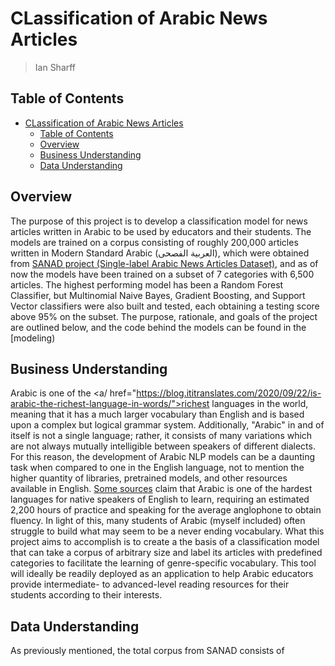 # CLassification of Arabic News Articles
> Ian Sharff

## Table of Contents
- [CLassification of Arabic News Articles](#classification-of-arabic-news-articles)
  - [Table of Contents](#table-of-contents)
  - [Overview](#overview)
  - [Business Understanding](#business-understanding)
  - [Data Understanding](#data-understanding)
  
## Overview
The purpose of this project is to develop a classification model for news articles written in Arabic to be used by educators and their students. The models are trained on a corpus consisting of roughly 200,000 articles written in Modern Standard Arabic (العربية الفصحى), which were obtained from <a href="https://www.sciencedirect.com/science/article/pii/S2352340919304305?via%3Dihub">SANAD project (Single-label Arabic News Articles Dataset)</a>, and as of now the models have been trained on a subset of 7 categories with 6,500 articles. The highest performing model has been a Random Forest Classifier, but Multinomial Naive Bayes, Gradient Boosting, and Support Vector classifiers were also built and tested, each obtaining a testing score above 95% on the subset. The purpose, rationale, and goals of the project are outlined below, and the code behind the models can be found in the [modeling)

## Business Understanding
Arabic is one of the <a/ href="https://blog.ititranslates.com/2020/09/22/is-arabic-the-richest-language-in-words/">richest languages in the world</a>, meaning that it has a much larger vocabulary than English and is based upon a complex but logical grammar system. Additionally, "Arabic" in and of itself is not a single language; rather, it consists of many variations which are not always mutually intelligible between speakers of different dialects. For this reason, the development of Arabic NLP models can be a daunting task when compared to one in the English language, not to mention the higher quantity of libraries, pretrained models, and other resources available in English. <a href="https://effectivelanguagelearning.com/language-guide/language-difficulty/">Some sources</a> claim that Arabic is one of the hardest languages for native speakers of English to learn, requiring an estimated 2,200 hours of practice and speaking for the average anglophone to obtain fluency. In light of this, many students of Arabic (myself included) often struggle to build what may seem to be a never ending vocabulary. What this project aims to accomplish is to create a the basis of a classification model that can take a corpus of arbitrary size and label its articles with predefined categories to facilitate the learning of genre-specific vocabulary. This tool will ideally be readily deployed as an application to help Arabic educators provide intermediate- to advanced-level reading resources for their students according to their interests.

## Data Understanding
As previously mentioned, the total corpus from SANAD consists of 